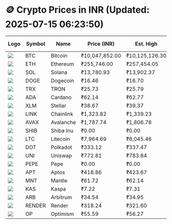 # 🪙 Crypto Prices in INR (Updated: 2025-07-15 06:23:50)

| Logo | Symbol | Name       | Price (INR) | Est. High | Est. Low | Gross Profit | Fees | Net Profit | ROI % |
|------|--------|------------|-------------|-----------|----------|---------------|------|-------------|--------|
| ![](https://coin-images.coingecko.com/coins/images/1/large/bitcoin.png?1696501400) | BTC    | Bitcoin    | ₹10,047,852.00 | ₹10,125,126.30 | ₹9,970,577.70 | ₹1,550.05 | ₹200.00 | ₹1,350.05 | 1.35% |
| ![](https://coin-images.coingecko.com/coins/images/279/large/ethereum.png?1696501628) | ETH    | Ethereum   | ₹255,746.00 | ₹257,454.05 | ₹254,037.95 | ₹1,344.72 | ₹200.00 | ₹1,144.72 | 1.14% |
| ![](https://coin-images.coingecko.com/coins/images/4128/large/solana.png?1718769756) | SOL    | Solana     | ₹13,780.93 | ₹13,902.37 | ₹13,659.49 | ₹1,778.13 | ₹200.00 | ₹1,578.13 | 1.58% |
| ![](https://coin-images.coingecko.com/coins/images/5/large/dogecoin.png?1696501409) | DOGE   | Dogecoin   | ₹16.46 | ₹16.70 | ₹16.22 | ₹2,996.86 | ₹200.00 | ₹2,796.86 | 2.80% |
| ![](https://coin-images.coingecko.com/coins/images/1094/large/tron-logo.png?1696502193) | TRX    | TRON       | ₹25.73 | ₹25.79 | ₹25.67 | ₹467.47 | ₹200.00 | ₹267.47 | 0.27% |
| ![](https://coin-images.coingecko.com/coins/images/975/large/cardano.png?1696502090) | ADA    | Cardano    | ₹62.14 | ₹62.77 | ₹61.51 | ₹2,058.30 | ₹200.00 | ₹1,858.30 | 1.86% |
| ![](https://coin-images.coingecko.com/coins/images/100/large/fmpFRHHQ_400x400.jpg?1735231350) | XLM    | Stellar    | ₹38.67 | ₹39.37 | ₹37.97 | ₹3,665.67 | ₹200.00 | ₹3,465.67 | 3.47% |
| ![](https://coin-images.coingecko.com/coins/images/877/large/chainlink-new-logo.png?1696502009) | LINK   | Chainlink  | ₹1,323.82 | ₹1,339.23 | ₹1,308.41 | ₹2,354.99 | ₹200.00 | ₹2,154.99 | 2.15% |
| ![](https://coin-images.coingecko.com/coins/images/12559/large/Avalanche_Circle_RedWhite_Trans.png?1696512369) | AVAX   | Avalanche  | ₹1,787.74 | ₹1,806.78 | ₹1,768.70 | ₹2,153.28 | ₹200.00 | ₹1,953.28 | 1.95% |
| ![](https://coin-images.coingecko.com/coins/images/11939/large/shiba.png?1696511800) | SHIB   | Shiba Inu  | ₹0.00 | ₹0.00 | ₹0.00 | ₹2,635.24 | ₹200.00 | ₹2,435.24 | 2.44% |
| ![](https://coin-images.coingecko.com/coins/images/2/large/litecoin.png?1696501400) | LTC    | Litecoin   | ₹7,964.69 | ₹8,045.46 | ₹7,883.92 | ₹2,049.03 | ₹200.00 | ₹1,849.03 | 1.85% |
| ![](https://coin-images.coingecko.com/coins/images/12171/large/polkadot.png?1696512008) | DOT    | Polkadot   | ₹333.12 | ₹337.47 | ₹328.77 | ₹2,646.23 | ₹200.00 | ₹2,446.23 | 2.45% |
| ![](https://coin-images.coingecko.com/coins/images/12504/large/uniswap-logo.png?1720676669) | UNI    | Uniswap    | ₹772.81 | ₹783.84 | ₹761.78 | ₹2,896.52 | ₹200.00 | ₹2,696.52 | 2.70% |
| ![](https://coin-images.coingecko.com/coins/images/29850/large/pepe-token.jpeg?1696528776) | PEPE   | Pepe       | ₹0.00 | ₹0.00 | ₹0.00 | ₹2,899.88 | ₹200.00 | ₹2,699.88 | 2.70% |
| ![](https://coin-images.coingecko.com/coins/images/26455/large/aptos_round.png?1696525528) | APT    | Aptos      | ₹418.86 | ₹423.67 | ₹414.05 | ₹2,323.64 | ₹200.00 | ₹2,123.64 | 2.12% |
| ![](https://coin-images.coingecko.com/coins/images/30980/large/Mantle-Logo-mark.png?1739213200) | MNT    | Mantle     | ₹61.72 | ₹62.14 | ₹61.30 | ₹1,380.17 | ₹200.00 | ₹1,180.17 | 1.18% |
| ![](https://coin-images.coingecko.com/coins/images/25751/large/kaspa-icon-exchanges.png?1696524837) | KAS    | Kaspa      | ₹7.22 | ₹7.31 | ₹7.13 | ₹2,481.95 | ₹200.00 | ₹2,281.95 | 2.28% |
| ![](https://coin-images.coingecko.com/coins/images/16547/large/arb.jpg?1721358242) | ARB    | Arbitrum   | ₹34.54 | ₹34.95 | ₹34.13 | ₹2,426.30 | ₹200.00 | ₹2,226.30 | 2.23% |
| ![](https://coin-images.coingecko.com/coins/images/11636/large/rndr.png?1696511529) | RENDER | Render     | ₹318.24 | ₹321.60 | ₹314.88 | ₹2,133.18 | ₹200.00 | ₹1,933.18 | 1.93% |
| ![](https://coin-images.coingecko.com/coins/images/25244/large/Optimism.png?1696524385) | OP     | Optimism   | ₹55.59 | ₹56.27 | ₹54.91 | ₹2,474.94 | ₹200.00 | ₹2,274.94 | 2.27% |
